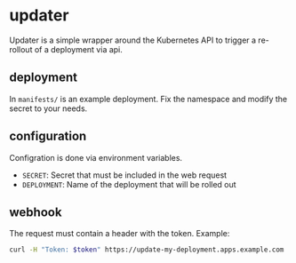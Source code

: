 # updater

Updater is a simple wrapper around the Kubernetes API to trigger a re-rollout of a deployment via api.

## deployment

In `manifests/` is an example deployment. Fix the namespace and modify the secret to your needs.

## configuration

Configration is done via environment variables.

- `SECRET`: Secret that must be included in the web request
- `DEPLOYMENT`: Name of the deployment that will be rolled out

## webhook

The request must contain a header with the token. Example:

```sh
curl -H "Token: $token" https://update-my-deployment.apps.example.com
```
